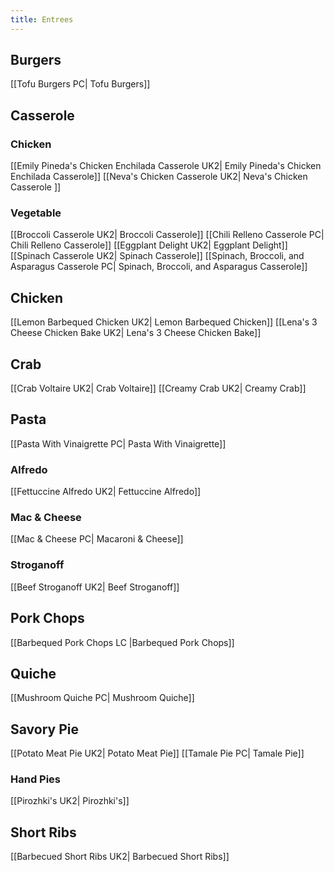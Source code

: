```yaml
---
title: Entrees
---
```

## Burgers
[[Tofu Burgers PC| Tofu Burgers]]
## Casserole
### Chicken
[[Emily Pineda's Chicken Enchilada Casserole UK2| Emily Pineda's Chicken Enchilada Casserole]]
[[Neva's Chicken Casserole UK2| Neva's Chicken Casserole ]]
### Vegetable
[[Broccoli Casserole UK2| Broccoli Casserole]]
[[Chili Relleno Casserole PC| Chili Relleno Casserole]]
[[Eggplant Delight UK2| Eggplant Delight]]
[[Spinach Casserole UK2| Spinach Casserole]]
[[Spinach, Broccoli, and Asparagus Casserole PC| Spinach, Broccoli, and Asparagus Casserole]]
## Chicken
[[Lemon Barbequed Chicken UK2| Lemon Barbequed Chicken]]
[[Lena's 3 Cheese Chicken Bake UK2| Lena's 3 Cheese Chicken Bake]]
## Crab
[[Crab Voltaire UK2| Crab Voltaire]]
[[Creamy Crab UK2| Creamy Crab]]
## Pasta
[[Pasta With Vinaigrette PC| Pasta With Vinaigrette]]
### Alfredo
[[Fettuccine Alfredo UK2| Fettuccine Alfredo]]
### Mac & Cheese
[[Mac & Cheese PC| Macaroni & Cheese]]
### Stroganoff
[[Beef Stroganoff UK2| Beef Stroganoff]]
## Pork Chops
[[Barbequed Pork Chops LC |Barbequed Pork Chops]]
## Quiche
[[Mushroom Quiche PC| Mushroom Quiche]]
## Savory Pie
[[Potato Meat Pie UK2| Potato Meat Pie]]
[[Tamale Pie PC| Tamale Pie]]
### Hand Pies
[[Pirozhki's UK2| Pirozhki's]]
## Short Ribs
[[Barbecued Short Ribs UK2| Barbecued Short Ribs]]